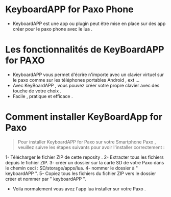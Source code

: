 # KeyboardAPP for Paxo Phone

- KeyboardAPP est une app ou plugin peut être mise en place sur des app créer pour le paxo phone avec le lua .

# Les fonctionnalités de KeyBoardAPP for PAXO

- KeyboardAPP vous permet d'écrire n'importe avec un clavier virtuel sur le paxo comme sur les téléphones portables Android , ext ...
- Avec KeyBoardAPP , vous pouvez créer votre propre clavier avec des touche de votre choix .
- Facile , pratique et efficace .

# Comment installer KeyBoardApp for Paxo 

> Pour installer KeyboardAPP for Paxo sur votre Smartphone Paxo , veuillez suivre les étapes suivants pour avoir l'installer correctement :

1- Télécharger le fichier ZIP de cette reposity .
2- Extracter tous les fichiers depuis le fichier ZIP.
3- créer un dossier sur la carte SD de votre Paxo dans le chemin ceci : SD/storage/apps/lua.
4- nommer le dossier à " keyboardAPP ".
5- Copiez tous les fichiers du fichier ZIP vers le dossier créer et nommer par " keyboardAPP ".

-   Voila normalement vous avez l'app lua installer sur votre Paxo .
